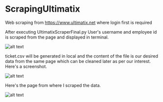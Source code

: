 # ScrapingUltimatix
Web scraping from https://www.ultimatix.net where login first is required


After executing UltimatixScraperFinal.py User's username and employee id is scraped from the page and displayed in terminal.

![alt text](https://github.com/dibyajyotihazra/ScrapingUltimatix/blob/master/image/Screenshot%20(20).png)


ticket.csv will be generated in local and the content of the file is our desired data from the same page which can be cleaned later as per our interest. Here's a screenshot.

![alt text](https://github.com/dibyajyotihazra/ScrapingUltimatix/blob/master/image/Screenshot%20(23).png)

Here's the page from where I scraped the data.

![alt text](https://github.com/dibyajyotihazra/ScrapingUltimatix/blob/master/image/Screenshot%20(25).png)



